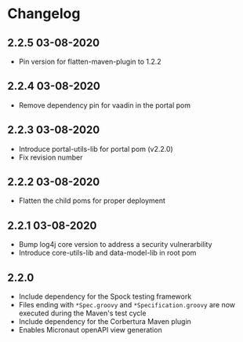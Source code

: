 # Changelog

## 2.2.5 03-08-2020

* Pin version for flatten-maven-plugin to 1.2.2

## 2.2.4 03-08-2020

* Remove dependency pin for vaadin in the portal pom

## 2.2.3 03-08-2020

* Introduce portal-utils-lib for portal pom (v2.2.0)
* Fix revision number

## 2.2.2 03-08-2020

* Flatten the child poms for proper deployment

## 2.2.1 03-08-2020

* Bump log4j core version to address a security vulnerarbility
* Introduce core-utils-lib and data-model-lib in root pom

## 2.2.0

* Include dependency for the Spock testing framework
* Files ending with `*Spec.groovy` and `*Specification.groovy` are now executed during the Maven's test cycle
* Include dependency for the Corbertura Maven plugin
* Enables Micronaut openAPI view generation
